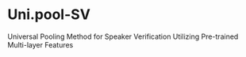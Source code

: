 # Uni.pool-SV
Universal Pooling Method for Speaker Verification Utilizing Pre-trained Multi-layer Features
